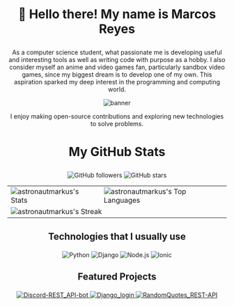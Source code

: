 # <p align="center">👋 Hello there! My name is Marcos Reyes</p>

<p align="center">
As a computer science student, what passionate me is developing useful and interesting tools as well as writing code with purpose as a hobby. I also consider myself an anime and video games fan, particularly sandbox video games, since my biggest dream is to develop one of my own. This aspiration sparked my deep interest in the programming and computing world.
</p>

<p align="center">
  <img src="https://github.com/AstronautMarkus/AstronautMarkus/assets/107640696/a5edb806-ae5a-49b5-997d-342dae371cd2" alt="banner"/>
</p>

<p align="center">
  I enjoy making open-source contributions and exploring new technologies to solve problems.
</p>

# <p align="center">My GitHub Stats</p>

<p align="center">
  <img src="https://img.shields.io/github/followers/astronautmarkus?style=social" alt="GitHub followers"/>
  <img src="https://img.shields.io/github/stars/astronautmarkus?style=social" alt="GitHub stars"/>
</p>

<table align="center">
  <tr>
    <td>
      <img src="https://github-readme-stats.vercel.app/api?username=astronautmarkus&theme=default&show_icons=true&hide_border=true&count_private=true" alt="astronautmarkus's Stats" />
    </td>
    <td>
      <img src="https://github-readme-stats.vercel.app/api/top-langs/?username=astronautmarkus&theme=default&show_icons=true&hide_border=true&layout=compact" alt="astronautmarkus's Top Languages" />
    </td>
  </tr>
  <tr>
    <td colspan="2">
      <img src="https://github-readme-streak-stats.herokuapp.com/?user=astronautmarkus&theme=default&hide_border=true" alt="astronautmarkus's Streak" />
    </td>
  </tr>
</table>

## <p align="center">Technologies that I usually use</p>

<p align="center">
  <img src="https://img.shields.io/badge/-Python-333333?style=flat&logo=python" alt="Python"/>
  <img src="https://img.shields.io/badge/-Django-333333?style=flat&logo=django" alt="Django"/>
  <img src="https://img.shields.io/badge/-Node.js-333333?style=flat&logo=node.js" alt="Node.js"/>
  <img src="https://img.shields.io/badge/-Ionic-333333?style=flat&logo=ionic" alt="Ionic"/>
</p>

## <p align="center">Featured Projects</p>

<p align="center">
  <a href="https://github.com/AstronautMarkus/Discord-REST_API-bot">
    <img src="https://github-readme-stats.vercel.app/api/pin/?username=astronautmarkus&repo=Discord-REST_API-bot&theme=default&show_icons=true&hide_border=true" alt="Discord-REST_API-bot"/>
  </a>
  <a href="https://github.com/AstronautMarkus/Django_login">
    <img src="https://github-readme-stats.vercel.app/api/pin/?username=astronautmarkus&repo=Django_login&theme=default&show_icons=true&hide_border=true" alt="Django_login"/>
  </a>
  <a href="https://github.com/AstronautMarkus/RandomQuotes_REST-API">
    <img src="https://github-readme-stats.vercel.app/api/pin/?username=astronautmarkus&repo=RandomQuotes_REST-API&theme=default&show_icons=true&hide_border=true" alt="RandomQuotes_REST-API"/>
  </a>
</p>

